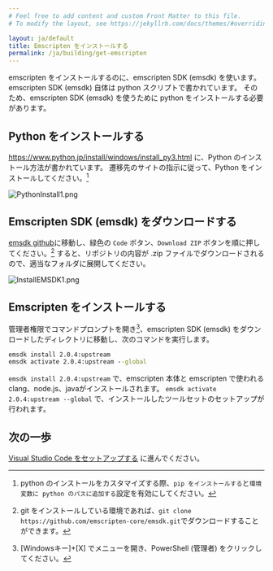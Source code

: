```yaml
---
# Feel free to add content and custom Front Matter to this file.
# To modify the layout, see https://jekyllrb.com/docs/themes/#overriding-theme-defaults

layout: ja/default
title: Emscripten をインストールする
permalink: /ja/building/get-emscripten
---
```


emscripten をインストールするのに、emscripten SDK (emsdk) を使います。
emscripten SDK (emsdk) 自体は python スクリプトで書かれています。
そのため、emscripten SDK (emsdk) を使うために python をインストールする必要があります。

## Python をインストールする

<https://www.python.jp/install/windows/install_py3.html> に、Python のインストール方法が書かれています。
遷移先のサイトの指示に従って、Python をインストールしてください。[^custom-python]

[^custom-python]: python のインストールをカスタマイズする際、`pip をインストールする`と`環境変数に python のパスに追加する`設定を有効にしてください。

![PythonInstall1.png](https://qiita-image-store.s3.ap-northeast-1.amazonaws.com/0/158514/19fd629e-4652-999e-c53e-9213a288049a.png)

## Emscripten SDK (emsdk) をダウンロードする

[emsdk github](https://github.com/emscripten-core/emsdk/archive/master.zip)に移動し、緑色の `Code` ボタン、`Download ZIP` ボタンを順に押してください。[^emsdk-git]
すると、リポジトリの内容が .zip ファイルでダウンロードされるので、適当なフォルダに展開してください。

[^emsdk-git]: git をインストールしている環境であれば、`git clone https://github.com/emscripten-core/emsdk.git`でダウンロードすることができます。

![InstallEMSDK1.png](https://qiita-image-store.s3.ap-northeast-1.amazonaws.com/0/158514/4b923473-ecf0-0266-950e-e5a8044ec60f.png)

## Emscripten をインストールする

管理者権限でコマンドプロンプトを開き[^admin-cmd]、emscripten SDK (emsdk) をダウンロードしたディレクトリに移動し、次のコマンドを実行します。

[^admin-cmd]: [Windowsキー]+[X] でメニューを開き、PowerShell (管理者) をクリックしてください。

```bat
emsdk install 2.0.4:upstream
emsdk activate 2.0.4:upstream --global
```

`emsdk install 2.0.4:upstream` で、emscripten 本体と emscripten で使われる clang、node.js、javaがインストールされます。
`emsdk activate 2.0.4:upstream --global` で、インストールしたツールセットのセットアップが行われます。

## 次の一歩

[Visual Studio Code をセットアップする](setup-vscode) に進んでください。
